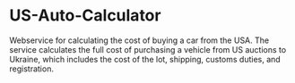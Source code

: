 # US-Auto-Calculator
Webservice for calculating the cost of buying a car from the USA.
The service calculates the full cost of purchasing a vehicle from US auctions to Ukraine, 
which includes the cost of the lot, shipping, customs duties, and registration.
